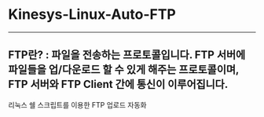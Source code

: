 # Kinesys-Linux-Auto-FTP
---------------------------------------------------------------------------------------------------------------------------------------------------------------------------------------------
FTP란?
: 파일을 전송하는 프로토콜입니다. FTP 서버에 파일들을 업/다운로드 할 수 있게 해주는 프로토콜이며, FTP 서버와 FTP Client 간에 통신이 이루어집니다.
---------------------------------------------------------------------------------------------------------------------------------------------------------------------------------------------
리눅스 쉘 스크립트를 이용한 FTP 업로드 자동화
